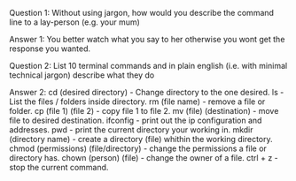 Question 1:
 Without using jargon, how would you describe the command line to a lay-person (e.g. your mum)

 Answer 1: 
 You better watch what you say to her otherwise you wont get the response you wanted. 

 Question 2:
 List 10 terminal commands and in plain english (i.e. with minimal technical jargon) describe what they do

 Answer 2:
 cd (desired directory) - Change directory to the one desired.
 ls - List the files / folders inside directory.
 rm (file name) - remove a file or folder.
 cp (file 1) (file 2) - copy file 1 to file 2.
 mv (file) (destination) - move file to desired destination.
 ifconfig - print out the ip configuration and addresses.
 pwd - print the current directory your working in.
 mkdir (directory name) - create a directory (file) whithin the working directory.
 chmod (permissions) (file/directory) - change the permissions a file or directory has.
 chown (person) (file) - change the owner of a file.
 ctrl + z - stop the current command.
 

